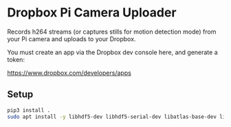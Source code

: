 # Dropbox Pi Camera Uploader

Records h264 streams (or captures stills for motion detection mode) from your Pi camera and uploads to your Dropbox.

You must create an app via the Dropbox dev console here, and generate a token:

https://www.dropbox.com/developers/apps


## Setup
```sh
pip3 install .
sudo apt install -y libhdf5-dev libhdf5-serial-dev libatlas-base-dev libjasper-dev libqtgui4 python3-pyqt5 libqt4-test

```

